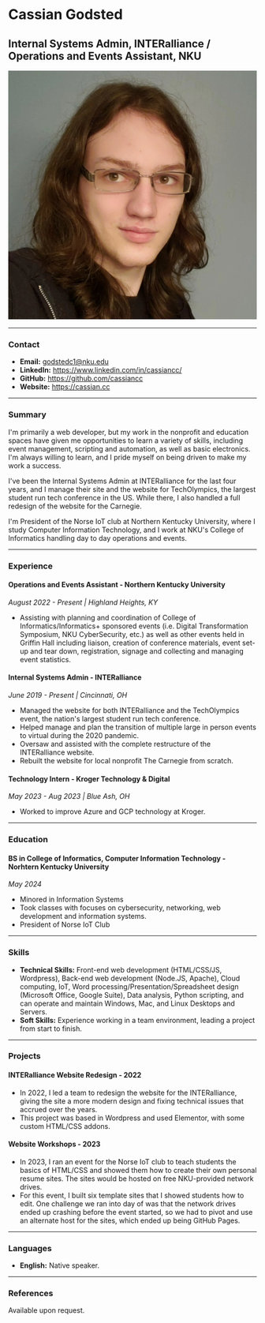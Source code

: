 # Cassian Godsted
## Internal Systems Admin, INTERalliance / Operations and Events Assistant, NKU

![Headshot of Cassian Godsted](./Cassian_Godsted.jpeg)


---

### Contact
- **Email:** godstedc1@nku.edu
- **LinkedIn:** https://www.linkedin.com/in/cassiancc/
- **GitHub:** https://github.com/cassiancc
- **Website:** https://cassian.cc

---

### Summary
I'm primarily a web developer, but my work in the nonprofit and education spaces have given me opportunities to learn a variety of skills, including event management, scripting and automation, as well as basic electronics. I'm always willing to learn, and I pride myself on being driven to make my work a success.

I've been the Internal Systems Admin at INTERalliance for the last four years, and I manage their site and the website for TechOlympics, the largest student run tech conference in the US. While there, I also handled a full redesign of the website for the Carnegie.

I'm President of the Norse IoT club at Northern Kentucky University, where I study Computer Information Technology, and I work at NKU's College of Informatics handling day to day operations and events.

---

### Experience

#### Operations and Events Assistant - Northern Kentucky University
*_August 2022 - Present | Highland Heights, KY_*
- Assisting with planning and coordination of College of Informatics/Informatics+ sponsored events (i.e. Digital Transformation Symposium, NKU CyberSecurity, etc.) as well as other events held in Griffin Hall including liaison, creation of conference materials, event set-up and tear down, registration, signage and collecting and managing event statistics.

#### Internal Systems Admin - INTERalliance
*_June 2019 - Present | Cincinnati, OH_*
- Managed the website for both INTERalliance and the TechOlympics event, the nation's largest student run tech conference.
- Helped manage and plan the transition of multiple large in person events to virtual during the 2020 pandemic.
- Oversaw and assisted with the complete restructure of the INTERalliance website.
- Rebuilt the website for local nonprofit The Carnegie from scratch.

#### Technology Intern - Kroger Technology & Digital
*_May 2023 - Aug 2023 | Blue Ash, OH_*
- Worked to improve Azure and GCP technology at Kroger.

---

### Education

#### BS in College of Informatics, Computer Information Technology - Norhtern Kentucky University
*_May 2024_*
- Minored in Information Systems
- Took classes with focuses on cybersecurity, networking, web development and information systems.
- President of Norse IoT Club

---

### Skills
- **Technical Skills:** Front-end web development (HTML/CSS/JS, Wordpress), Back-end web development (Node.JS, Apache), Cloud computing, IoT, Word processing/Presentation/Spreadsheet design (Microsoft Office, Google Suite), Data analysis, Python scripting, and can operate and maintain Windows, Mac, and Linux Desktops and Servers.
- **Soft Skills:** Experience working in a team environment, leading a project from start to finish.

---

### Projects
#### INTERalliance Website Redesign - 2022
- In 2022, I led a team to redesign the website for the INTERalliance, giving the site a more modern design and fixing technical issues that accrued over the years.
- This project was based in Wordpress and used Elementor, with some custom HTML/CSS addons.

#### Website Workshops - 2023
- In 2023, I ran an event for the Norse IoT club to teach students the basics of HTML/CSS and showed them how to create their own personal resume sites. The sites would be hosted on free NKU-provided network drives.
- For this event, I built six template sites that I showed students how to edit. One challenge we ran into day of was that the network drives ended up crashing before the event started, so we had to pivot and use an alternate host for the sites, which ended up being GitHub Pages.

---

### Languages
- **English:** Native speaker.

---

### References
Available upon request.